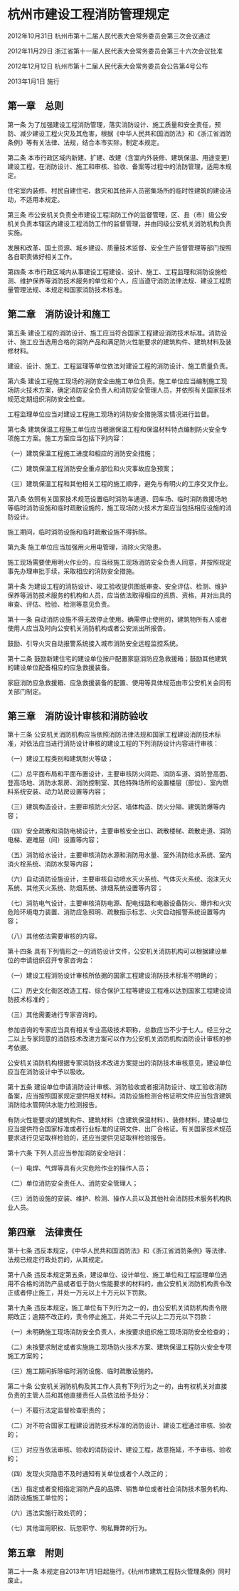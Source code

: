 # 杭州市建设工程消防管理规定

2012年10月31日 杭州市第十二届人民代表大会常务委员会第三次会议通过

2012年11月29日 浙江省第十一届人民代表大会常务委员会第三十六次会议批准

2012年12月12日 杭州市第十二届人民代表大会常务委员会公告第4号公布

2013年1月1日 施行



## 第一章　总则

第一条 为了加强建设工程消防管理，落实消防设计、施工质量和安全责任，预防、减少建设工程火灾及其危害，根据《中华人民共和国消防法》和《浙江省消防条例》等有关法律、法规，结合本市实际，制定本规定。

第二条 本市行政区域内新建、扩建、改建（含室内外装修、建筑保温、用途变更）建设工程，在消防设计、施工和审核、验收、备案等过程中的消防管理，适用本规定。

住宅室内装修、村民自建住宅、救灾和其他非人员密集场所的临时性建筑的建设活动，不适用本规定。

第三条 市公安机关负责全市建设工程消防工作的监督管理，区、县（市）级公安机关负责本辖区内建设工程消防工作的监督管理，并由同级公安机关消防机构负责实施。

发展和改革、国土资源、城乡建设、质量技术监督、安全生产监督管理等部门按照各自职责做好相关工作。

第四条 本市行政区域内从事建设工程建设、设计、施工、工程监理和消防设施检测、维护保养等消防技术服务的单位和个人，应当遵守消防法律法规、建设工程质量管理法规、本规定和国家消防技术标准。

## 第二章　消防设计和施工

第五条 建设工程的消防设计、施工应当符合国家工程建设消防技术标准。消防设计、施工应当选用合格的消防产品和满足防火性能要求的建筑构件、建筑材料及装修材料。

建设、设计、施工、工程监理等单位依法对建设工程的消防设计、施工质量负责。

第六条 建设工程施工现场的消防安全由施工单位负责。施工单位应当编制施工现场防火技术方案，确定消防安全负责人和消防安全管理人员，并依照有关国家技术规范定期组织消防安全检查。

工程监理单位应当对建设工程施工现场的消防安全措施落实情况进行监督。

第七条 建筑保温工程施工单位应当根据保温工程和保温材料特点编制防火安全专项施工方案。施工方案应当包括下列内容：

（一）建筑保温工程施工进度和相应的消防安全措施；

（二）建筑保温工程消防安全重点部位和火灾事故应急预案；

（三）建筑保温工程和其他相关工程的施工顺序，避免与有明火的工序交叉作业。

第八条 依照有关国家技术规范设置临时消防车通道、回车场、临时消防救援场地等临时消防设施和临时疏散设施的，施工现场防火技术方案应当包括相应设施的消防设计。

施工期间，临时消防设施和临时疏散设施不得拆除。

第九条 施工单位应当加强用火用电管理，消除火灾隐患。

施工现场需要使用明火作业的，应当经施工现场消防安全负责人同意，并按照规定事先办理审批手续，采取相应的消防安全措施。

第十条 为建设工程的消防设计、竣工验收提供图纸审查、安全评估、检测、维护保养等消防技术服务的机构和人员，应当依法取得相应的资质、资格，并对出具的审查、评估、检验、检测等意见负责。

第十一条 自动消防设施不得无故停止使用。确需停止使用的，建筑物所有人或者使用人应当及时向公安机关消防机构或者公安派出所报告。

鼓励、引导火灾自动报警系统接入城市消防安全远程监控系统。

第十二条 鼓励新建住宅的建设单位按户配置家庭消防应急救援箱；鼓励其他建筑的建设单位配备相应的应急救援装备。

家庭消防应急救援箱、应急救援装备的配置、使用等具体规范由市公安机关会同有关部门制定。

## 第三章　消防设计审核和消防验收

第十三条 公安机关消防机构应当依照消防法律法规和国家工程建设消防技术标准，对依法应当进行消防设计审核的建设工程的下列消防设计内容进行审核：

（一）建设工程类别和建筑耐火等级；

（二）总平面布局和平面布置设计，主要审核防火间距、消防车道、消防登高面、登高场地、消防水泵房、消防控制室、其他特殊场所的设置楼层（部位）、室内燃料系统安装、动力站房设置等内容；

（三）建筑构造设计，主要审核防火分区、墙体构造、防火分隔、建筑防爆等内容；

（四）安全疏散和消防电梯设计，主要审核安全出口、疏散楼梯、疏散走道、消防电梯、避难层（间）设置等内容；

（五）消防给水设计，主要审核消防水源和消防用水量、室外消防给水系统、室内消火栓系统、消防水泵等内容；

（六）自动消防设施设计，主要审核自动喷水灭火系统、气体灭火系统、泡沫灭火系统、其他灭火系统、防烟系统、排烟系统设置等内容；

（七）消防电气设计，主要审核消防电源、配电线路和电器设备防火、爆炸和火灾危险环境电力装置、消防应急照明、疏散指示标志、火灾自动报警系统设置等内容；

（八）其他依法需要审核的内容。

第十四条 具有下列情形之一的消防设计文件，公安机关消防机构可以根据建设单位的申请组织召开专家咨询会：

（一）建设工程消防设计审核所依据的国家工程建设消防技术标准不明确的；

（二）历史文化街区改造工程、综合保护工程等建设工程难以达到国家工程建设消防技术标准的；

（三）其他需要进行专家咨询的。

参加咨询的专家应当具有相关专业高级技术职称，总数应当不少于七人。经三分之二以上专家同意的消防技术改进方案可以作为公安机关消防机构消防设计审核的参考依据。

公安机关消防机构根据专家消防技术改进方案提出的消防技术审核意见，建设单位应当在消防设计中予以吸收。

第十五条 建设单位申请消防设计审核、消防验收或者报消防设计、竣工验收消防备案，应当按照国家规定提供相关材料。消防设施检测合格证明文件应当包含建筑消防给水管网供水能力检测报告。

有防火性能要求的建筑构件、建筑材料（含建筑保温材料）、装修材料，建设单位应当提供符合国家标准或者行业标准的证明文件、出厂合格证。有关国家技术规范要求进行见证取样检验的，还应当提供见证取样检验报告。

第十六条 下列人员应当参加消防安全培训：

（一）电焊、气焊等具有火灾危险作业的操作人员；

（二）单位消防安全责任人、消防安全管理人；

（三）消防设施的安装、维护、检测、操作人员以及其他社会消防技术服务机构执业人员。

## 第四章　法律责任

第十七条 违反本规定，《中华人民共和国消防法》和《浙江省消防条例》等法律、法规已规定行政处罚的，从其规定。

第十八条 违反本规定第五条，建设单位、设计单位、施工单位和工程监理单位选用不合格的消防产品或者低于防火性能要求的材料的，由公安机关消防机构责令改正或者停止施工，并处一万元以上十万元以下罚款。

第十九条 违反本规定，施工单位有下列行为之一的，由公安机关消防机构责令限期改正；逾期不改正的，责令停止施工，并处二千元以上二万元以下罚款：

（一）未明确施工现场消防安全负责人，未按要求组织施工现场消防安全检查的；

（二）未按要求制定或者实施施工现场防火技术方案、建筑保温工程防火安全专项施工方案的；

（三）施工期间拆除临时消防设施、临时疏散设施的。

第二十条 公安机关消防机构及其工作人员有下列行为之一的，由有权机关对直接负责的主管人员和其他直接责任人员依法给予处分：

（一）不履行法定监督检查职责的；

（二）对不符合国家工程建设消防技术标准的消防设计、建设工程通过审核、验收的；

（三）对应当依法审核、验收的消防设计、建设工程，故意拖延，不予审核、验收的；

（四）发现火灾隐患不及时通知有关单位或者个人改正的；

（五）指定或者变相指定消防产品的品牌、销售单位或者社会消防技术服务机构、消防设施施工单位的；

（六）违法实施行政处罚的；

（七）其他滥用职权、玩忽职守、徇私舞弊的行为。

## 第五章　附则

第二十一条 本规定自2013年1月1日起施行。《杭州市建筑工程防火管理条例》同时废止。